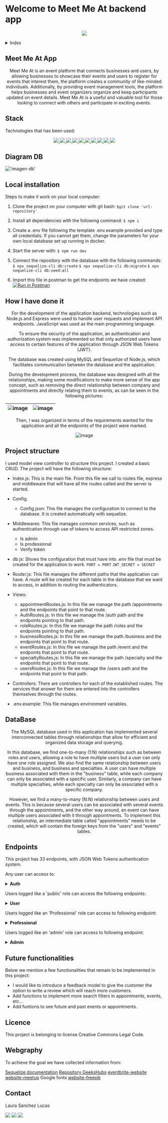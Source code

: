# Welcome to Meet Me At backend app
<p align="center"><img src="./assets/readmePicture.jpg"/></p> 

<details>
  <summary>Index</summary>
  <ol>
    <li><a href="#meet-me-at-app">About Meet Me At App</a></li>
    <li><a href="#stack">Stack</a></li>
    <li><a href="#diagram-bd">Diagram DB</a></li>
    <li><a href="#local-installation">Local installation</a></li>
    <li><a href="#how-i-have-done-it">How I have done it</a></li>
    <li><a href="#project-structure">Project structure</a></li>
    <li><a href="#data-base">Database</a></li>
    <li><a href="#endpoints">Endpoints</a></li>
    <li><a href="#future-functionalities">Future funtionalities</a></li>
    <li><a href="#licence">Licence</a></li>
    <li><a href="#webgraphy">Webgraphy</a></li>
    <li><a href="#contact">Contact</a></li>
  </ol>
</details>

## Meet Me At App
<p align="center">Meet Me At is an event platform that connects businesses and users, by allowing businesses to showcase their events and users to register for events that interest them, the platform creates a community of like-minded individuals. 
Additionally, by providing event management tools, the platform helps businesses and event organizers organize and keep participants updated on event details. Meet Me At is a useful and valuable tool for those looking to connect with others and participate in exciting events.</p>

## Stack
<p>Technologies that has been used:</p>
<div align="center">
    <a href="https://expressjs.com/">
        <img src= "https://img.shields.io/badge/express.js-%23404d59.svg?style=for-the-badge&logo=express&logoColor=%2361DAFB"/>
    </a>
    <a href="https://nextjs.org/">
        <img src= "https://img.shields.io/badge/node.js-026E00?style=for-the-badge&logo=node.js&logoColor=white"/>
    </a>
    <a href="https://developer.mozilla.org/es/docs/Web/JavaScript">
        <img src= "https://img.shields.io/badge/javascipt-EFD81D?style=for-the-badge&logo=javascript&logoColor=black"/>
    </a>
    <a href="https://jwt.io/">
        <img src= "https://img.shields.io/badge/JWT-black?style=for-the-badge&logo=JSON%20web%20tokens"/>
    </a>
    <a href="https://www.postman.com/">
        <img src= "https://img.shields.io/badge/Postman-FF6C37?style=for-the-badge&logo=postman&logoColor=white"/>
    </a>
    <a href="https://www.mysql.com/">
        <img src= "https://img.shields.io/badge/mysql-3E6E93?style=for-the-badge&logo=mysql&logoColor=white"/>
    </a>
    <a href="https://www.github.com/">
        <img src= "https://img.shields.io/badge/github-24292F?style=for-the-badge&logo=github&logoColor=white"/>
    </a>
    <a href="https://git-scm.com/">
        <img src= "https://img.shields.io/badge/git-F54D27?style=for-the-badge&logo=git&logoColor=white"/>
    </a>
    <a href="https://www.docker.com/">
        <img src= "https://img.shields.io/badge/docker-2496ED?style=for-the-badge&logo=docker&logoColor=white"/>
    </a>
    <a href="https://www.sequelize.org/">
        <img src= "https://img.shields.io/badge/sequelize-3C76C3?style=for-the-badge&logo=sequelize&logoColor=white"/>
    </a>
</div>

## Diagram DB

!['imagen-db'](./assets/dataBase.jpg)

## Local installation

Steps to make it work on your local computer:
1. Clone the project on your computer with git bash:
 `$git clone 'url-repository'`
1. Install all dependencies with the following command:
 ` $ npm i `
1. Create a .env file following the template .env.example provided and type all credentials. If you cannot get them, change the parameters for your own local database set up running in docker.
2.  Start the server with:
 ``` $ npm run dev ```
1. Connect the repository with the database with the following commands:
 ``` $ npx sequelize-cli db:create ``` 
 ``` $ npx sequelize-cli db:migrate ``` 
 ``` $ npx sequelize-cli db:seed:all ```

1. Import this file in postman to get the endpoints we have created:
[![Run in Postman](https://run.pstmn.io/button.svg)](https://www.postman.com/security-geologist-20366633/workspace/meet-me-at/collection/27251425-ef405e59-a70e-4b4b-ab64-610e2822de31?action=share&creator=27251425)


## How I have done it
<div align="center">
For the development of the application backend, technologies such as Node.js and Express were used to handle user requests and implement API endpoints. JavaScript was used as the main programming language.

To ensure the security of the application, an authentication and authorization system was implemented so that only authorized users have access to certain features of the application through JSON Web Tokens (JWT).

The database was created using MySQL and Sequelize of Node.js, which facilitates communication between the database and the application.

During the development process, the database was designed with all the relationships, making some modifications to make more sense of the app concept, such as removing the direct relationship between company and appointments and directly relating them to events, as can be seen in the following pictures:

![image](./assets/dataBase.jpg) |![image](./assets/olddb.jpg)|
|-|-|

Then, I was organized in terms of the requirements wanted for the application and all the endpoints of the project were marked.

![image](./assets/backendpicture.jpg)

</div>

## Project structure
I used model view controller to structure this project. I created a basic CRUD.
The project will have the following structure:
-	Index.js: This is the main file. From this file we call to routes file, express and middleware that will have all the routes called and the server is started.
-	Config.
      - Config.json: This file manages the configuration to connect to the database. It is created automatically with sequelize.
-	Middlewares: This file manages common services, such as authentication through use of tokens to access API restricted zones.
      - Is admin
      - Is prodessional
      - Verify token
-	db.js: Shows the configuration that must have into .env file that must be created for the application to work.
    ```PORT = PORT```
    ```JWT_SECRET = SECRET```

-	Router.js: This file manages the different paths that the application can have. A route will be created for each table in the database that we want to access, in addition to routing the authenticators.
-	Views:
      - appointmentRoutes.js: In this file we manage the path /appointments and the endpoints that point to that route.
      - AuthRoutes.js: In this file we manage the /auth path and the endpoints pointing to that path.
      - roleRoutes.js: In this file we manage the path /roles and the endpoints pointing to that path.
      - businessRoutes.js: In this file we manage the path /business and the endpoints that point to that route.
      -  eventRoutes.js: In this file we manage the path /event and the endpoints that point to that route.
      - specialtyRoutes.js: In this file we manage the path /specialty and the endpoints that point to that route.
      - usersRoutes.js: In this file we manage the /users path and the endpoints that point to that path.
      
-	Controllers: There are controllers for each of the established routes. The services that answer for them are entered into the controllers themselves through the routes.
-	.env.example: This file manages environment variables.

## DataBase
<div align="center">
The MySQL database used in this application has implemented several interconnected tables through relationships that allow for efficient and organized data storage and querying.

In this database, we find one-to-many (1:N) relationships such as between roles and users, allowing a role to have multiple users but a user can only have one role assigned. We also find the same relationship between users and business, and business and specialties. A user can have multiple business associated with them in the "business" table, while each company can only be associated with a specific user. Similarly, a company can have multiple specialties, while each specialty can only be associated with a specific company.

However, we find a many-to-many (N:N) relationship between users and events. This is because several users can be associated with several events through the appointments, and the other way around, an event can have multiple users associated with it through appointments. To implement this relationship, an intermediate table called "appointments" needs to be created, which will contain the foreign keys from the "users" and "events" tables.
</div>

## Endpoints

This project has 33 endpoints, with JSON Web Tokens authentication system.

Any user can access to:

<details>
<summary><strong>Auth</strong></summary>

- Register user:
    - Manage registration in our API. The information is passed via body in Postman containing the name, surname, email, phone and password.

        POST:   http://localhost:3000/register 
        body:
        ``` bash
        {
            "name": "Luisa",
            "surname": "Santo Ramos",
            "email": "luisa@gmail.com",
            "phone": "+34605789542",
            "password": "1234567A"
        }
        ```
    The password is encrypted using the crypto library, native to NodeJS, and then sent to the database.

- Login User: 
    - We manage the log in our API (secure so that only an administrator, professional or public can access it).

        POST:   http://localhost:3000/login
        body:
        ``` bash
        {
            "email": "luisa@gmail.com",
            "password": "1234567A"
        }
        ```
</details>

Users logged like a 'public' role can access the following endpoints:

<details>
<summary><strong>User</strong></summary>

- Profile: 
    - GET petition to see the user´s own profile.
  
        GET:   http://localhost:3000/profile

- Update profile: 
    - We update profile from the logged user.
  
        PUT:   http://localhost:3000/updateProfile
        body:
        ``` bash
       {
            "name": "Luisa",
            "surname": "Santo Ramos",
            "email": "luisa@gmail.com",
            "phone": "+34605789542",
        }
        ```

- Appointments:
    - CREATE appointment only for the logged in user through postman with POST option.

        POST:   http://localhost:3000/create/appointment
        body:
        ``` bash
        {
            "event_id": "2",
        }
        ```
    Only appointments can be created for the logged in user.

    - GET a list of all users' appointments'.
  
        GET:   http://localhost:3000/appointment

    - CANCEL petition to delete my own appointments currently in the database.
  
        DELETE:   http://localhost:3000/cancelappointment/:id

    You must indicate in the url the ID number of the appointment.

- Events:
    - GET a list of all events.
  
        GET:   http://localhost:3000/all/events

- Business:
    - GET a list of all business.
  
        GET:   http://localhost:3000/business

</details>

Users logged like an 'Professional' role can access to following endpoint:

<details>
<summary><strong>Professional</strong></summary>

- Check all user by business: 
    - GET petition to see a list of the users, if you are logged like a business, will show only the relevant information about the users.
  
        GET:   http://localhost:3000/getuserbyprofess

- Appointments: 
    - GET a list of all appointments for my own events.
  
        GET:   http://localhost:3000/getappointmentbyprofess

    This option displays all fields of interest to the business related to the appointment.

- Events: 
    - GET a list of all events that belong to my company.
  
        GET:   http://localhost:3000/all/events/professional

    This option displays all fields of interest to the business related to the event.

    - CANCEL petition to delete my own events currently in the database.
  
        DELETE:   http://localhost:3000/deleteeventprofessi/:id

    You must indicate in the url the ID number of the event.

    - CREATE event through postman with POST option.

        POST:   http://localhost:3000/neweventprofessional
        ``` bash
        {
            "image": "URL picture"
            "name": "Show name",
            "description": "description",
            "place": "place",
            "date": "year-month-date",
            "hour": "time"
        }
        ```
    Only events can be created for the logged business.

</details>

Users logged like an 'admin' role can access to following endpoint:

<details>
<summary><strong>Admin</strong></summary>

- User related functions: 
    - GET petition to see list all of users, if you are logged like an Admin, will show all the information about the users.
  
        GET:   http://localhost:3000/allusers

    - UPDATE any user profile from the logged Admin.

        POST:   http://localhost:3000//updateprofile/:id
        body:
        ``` bash
        {
            "name":"",
            "surname":"",
            "email":"",
            "phone":"",
            "role_id": ""
        }
        ```
        You must indicate in the url the ID number of the user.
    - DELETE user and all info by Admin.

        POST:   http://localhost:3000/cancelluser/:id
    
        You must indicate in the url the ID number of the user.

    - CREATE new user by admin with any role_id except 'admin' role.

        POST:   http://localhost:3000/newuseradmin
        body:
        ``` bash
        {
            "name": "Luisa",
            "surname": "Santo Ramos",
            "email": "luisa@gmail.com",
            "phone": "+34605789542",
            "password": "1234567A",
            "role_id": 2
        }
        ```
    The password is encrypted using the crypto library, native to NodeJS, and then sent to the database.

- Roles: 
    - GET petition to see list of all roles in the database.
  
        GET:   http://localhost:3000/role

    - GET petition to see list of all roles exclude admin role in the database.
  
        GET:   http://localhost:3000/roles

    - CREATE roles through postman with POST option.

        POST:   http://localhost:3000/newrole
        body:
        ``` bash
        {
	        "name": "team-leader"
        }
        ```
    - UPDATE any role except admin.

        POST:   http://localhost:3000/updateuserrole/:id
        body:
        ``` bash
        {
            "name":""
        }
        ```
        You must indicate in the url the ID number of the role.
    
    - CANCEL petition to delete roles currently in the database except admin.
  
        DELETE:   http://localhost:3000/deleterole/:id

    You must indicate in the url the ID number of the role.

- Specialty: 
    - GET petition to see list of all specialties in the database.
  
        GET:   http://localhost:3000/specialty

- Business: 
    - GET petition to see list of all business in the database.
  
        GET:   http://localhost:3000/business

    - CREATE business through postman with POST option.

        POST:   http://localhost:3000/newbusiness
        body:
        ``` bash
        {
	        "user_id": "10",
            "specialty_id": "3",
            "notes": "notes"
        }
        ```

    - CANCEL petition to delete business currently in the database.
  
        DELETE:   http://localhost:3000/deletebusiness/:id

    You must indicate in the url the ID number of the business.

- Events: 
    - GET a list of all events in the database.
  
        GET:   http://localhost:3000/all/events

    This option displays all fields of interest to admin related to the event.

    - CANCEL petition to delete events currently in the database.
  
        DELETE:   http://localhost:3000/deleteevent/:id

    You must indicate in the url the ID number of the event.

    - CREATE event through postman with POST option.

        POST:   http://localhost:3000/newevent
        body:
        ``` bash
        {
            "image": "URL picture"
            "name": "Show name",
            "description": "description",
            "place": "place",
            "date": "year-month-date",
            "hour": "time"
            "business_id": 2
        }
        ```
 - UPDATE any event by admin.
  
        PUT:   http://localhost:3000/updateeventadmin/:id
        body:
        ``` bash
       {
            "image": "image",
            "name": "show name",
            "description": "description",
            "place": "place",
            "date":"year-month-day",
            "hour": "time",
            "business_id": 4
        }
        ```
     You must indicate in the url the ID number of the event.

- Appointment: 
    - GET a list of all appointments.
  
            GET:   http://localhost:3000/getappointment

   This option displays all fields related to the appointment.

    - CREATE appointment by the admin for any user through postman with POST option.

            POST:   http://localhost:3000/newappointment
        body:
        ``` bash
        {
            "user_id": "user_id",
            "event_id":" event_id"
        }
        ```
    - CANCEL petition to delete any user appointments currently in the database.
  
            DELETE:   http://localhost:3000//deleteappointment/:id

    You must indicate in the url the ID number of the appointment.
</details>

## Future functionalities

Below we mention a few functionalities that remain to be implemented in this project:
   - I would like to introduce a feedback model to give the customer the option to write a review which will reach more customers.
   - Add functions to implement more search filters in appointments, events, etc...
   - Add funtions to see future and past events or appointments.
## Licence
This project is belonging to license Creative Commons Legal Code.


## Webgraphy
To achieve the goal we have collected information from:

[Sequelize documentation](https://sequelize.org/docs/v6/)
[Repository GeeksHubs](https://github.com/GeeksHubs/FSD_VAL_01_2023_SEQUELIZE)
[eventbrite-website](https://www.eventbrite.es/d/spain--valencia/events/)
[website-meetup](https://www.meetup.com/es-ES/)
Google fonts
[website-freepik](https://www.freepik.es/)

## Contact
Laura Sanchez Lucas

<a href = "laura:lausnclu@gmail.com"><img src="https://img.shields.io/badge/Gmail-C6362C?style=for-the-badge&logo=gmail&logoColor=white" target="_blank"></a>
<a href="https://www.linkedin.com/in/laura-sanchez-lucas-5b2222251" target="_blank"><img src="https://img.shields.io/badge/-LinkedIn-%230077B5?style=for-the-badge&logo=linkedin&logoColor=white" target="_blank"></a> 
<a href="https://github.com/LauraSanchezLucas" target="_blank"><img src="https://img.shields.io/badge/github-24292F?style=for-the-badge&logo=github&logoColor=red" target="_blank"></a> 
</p>

</div>


